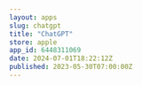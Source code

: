 ```yaml
---
layout: apps
slug: chatgpt
title: "ChatGPT"
store: apple
app_id: 6448311069
date: 2024-07-01T18:22:12Z
published: 2023-05-30T07:00:00Z
---
```

